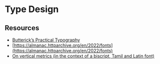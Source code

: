 # Type Design

## Resources

* [Butterick’s Practical Typography](https://practicaltypography.com/)
* [https://almanac.httparchive.org/en/2022/fonts](https://almanac.httparchive.org/en/2022/fonts)
* [On vertical metrics (in the context of a biscript, Tamil and Latin font)](https://typedrawers.com/discussion/4554/on-vertical-metrics-in-the-context-of-a-biscript-tamil-and-latin-font)
